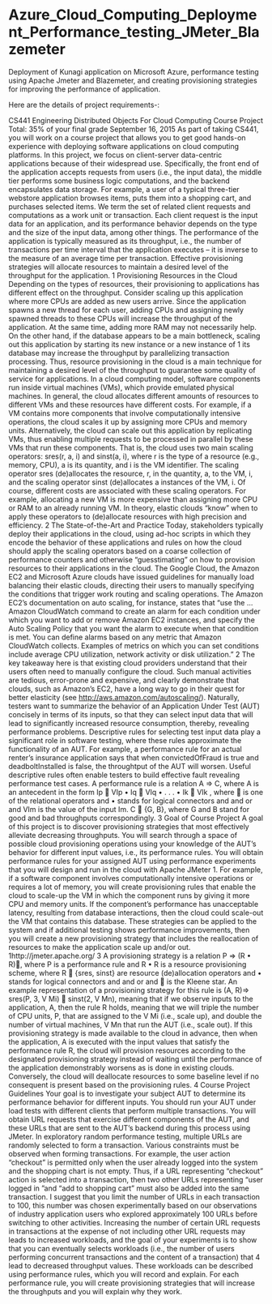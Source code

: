 # Azure_Cloud_Computing_Deployment_Performance_testing_JMeter_Blazemeter
Deployment of Kunagi application on Microsoft Azure, performance testing using Apache Jmeter and Blazemeter, and creating provisioning strategies for improving the performance of application.

Here are the details of project requirements-:

CS441 Engineering Distributed Objects For Cloud
Computing Course Project
Total: 35% of your final grade
September 16, 2015
As part of taking CS441, you will work on a course project that allows
you to get good hands-on experience with deploying software applications
on cloud computing platforms. In this project, we focus on client-server
data-centric applications because of their widespread use. Specifically, the
front end of the application accepts requests from users (i.e., the input data),
the middle tier performs some business logic computations, and the backend
encapsulates data storage. For example, a user of a typical three-tier
webstore application browses items, puts them into a shopping cart, and
purchases selected items. We term the set of related client requests and
computations as a work unit or transaction. Each client request is the input
data for an application, and its performance behavior depends on the type
and the size of the input data, among other things. The performance of
the application is typically measured as its throughput, i.e., the number of
transactions per time interval that the application executes – it is inverse
to the measure of an average time per transaction. Effective provisioning
strategies will allocate resources to maintain a desired level of the throughput
for the application.
1 Provisioning Resources in the Cloud
Depending on the types of resources, their provisioning to applications has
different effect on the throughput. Consider scaling up this application
where more CPUs are added as new users arrive. Since the application
spawns a new thread for each user, adding CPUs and assigning newly
spawned threads to these CPUs will increase the throughput of the application.
At the same time, adding more RAM may not necessarily help.
On the other hand, if the database appears to be a main bottleneck, scaling
out this application by starting its new instance or a new instance of
1
its database may increase the throughput by parallelizing transaction processing.
Thus, resource provisioning in the cloud is a main technique for
maintaining a desired level of the throughput to guarantee some quality of
service for applications.
In a cloud computing model, software components run inside virtual machines
(VMs), which provide emulated physical machines. In general, the
cloud allocates different amounts of resources to different VMs and these resources
have different costs. For example, if a VM contains more components
that involve computationally intensive operations, the cloud scales it up by
assigning more CPUs and memory units. Alternatively, the cloud can scale
out this application by replicating VMs, thus enabling multiple requests to
be processed in parallel by these VMs that run these components.
That is, the cloud uses two main scaling operators: sres(r, a, i) and
sinst(a, i), where r is the type of a resource (e.g., memory, CPU), a is its
quantity, and i is the VM identifier. The scaling operator sres (de)allocates
the resource, r, in the quantity, a, to the VM, i, and the scaling operator
sinst (de)allocates a instances of the VM, i. Of course, different costs are
associated with these scaling operators. For example, allocating a new VM
is more expensive than assigning more CPU or RAM to an already running
VM. In theory, elastic clouds “know” when to apply these operators to
(de)allocate resources with high precision and efficiency.
2 The State-of-the-Art and Practice
Today, stakeholders typically deploy their applications in the cloud, using
ad-hoc scripts in which they encode the behavior of these applications and
rules on how the cloud should apply the scaling operators based on a coarse
collection of performance counters and otherwise “guesstimating” on how to
provision resources to their applications in the cloud. The Google Cloud, the
Amazon EC2 and Microsoft Azure clouds have issued guidelines for manually
load balancing their elastic clouds, directing their users to manually
specifying the conditions that trigger work routing and scaling operations.
The Amazon EC2’s documentation on auto scaling, for instance, states that
“use the ... Amazon CloudWatch command to create an alarm for each condition
under which you want to add or remove Amazon EC2 instances, and
specify the Auto Scaling Policy that you want the alarm to execute when that
condition is met. You can define alarms based on any metric that Amazon
CloudWatch collects. Examples of metrics on which you can set conditions
include average CPU utilization, network activity or disk utilization.”
2
The key takeaway here is that existing cloud providers understand that
their users often need to manually configure the cloud. Such manual activities
are tedious, error-prone and expensive, and clearly demonstrate that
clouds, such as Amazon’s EC2, have a long way to go in their quest for
better elasticity (see http://aws.amazon.com/autoscaling/).
Naturally, testers want to summarize the behavior of an Application Under
Test (AUT) concisely in terms of its inputs, so that they can select input
data that will lead to significantly increased resource consumption, thereby,
revealing performance problems. Descriptive rules for selecting test input
data play a significant role in software testing, where these rules approximate
the functionality of an AUT. For example, a performance rule for an
actual renter’s insurance application says that when convictedOfFraud is
true and deadboltInstalled is false, the throughtput of the AUT will
worsen. Useful descriptive rules often enable testers to build effective fault
revealing performance test cases.
A performance rule is a relation A ⇒ C, where A is an antecedent in
the form Ip  VIp • Iq  VIq • . . . • Ik  VIk , where  is one of the relational
operators and • stands for logical connectors and and or and VIm is the
value of the input Im. C ∈ {G, B}, where G and B stand for good and bad
throughputs correspondingly.
3 Goal of Course Project
A goal of this project is to discover provisioning strategies that most effectively
alleviate decreasing throughputs. You will search through a space of
possible cloud provisioning operations using your knowledge of the AUT’s
behavior for different input values, i.e., its performance rules. You will
obtain performance rules for your assigned AUT using performance experiments
that you will design and run in the cloud with Apache JMeter 1. For
example, if a software component involves computationally intensive operations
or requires a lot of memory, you will create provisioning rules that
enable the cloud to scale-up the VM in which the component runs by giving
it more CPU and memory units. If the component’s performance has
unacceptable latency, resulting from database interactions, then the cloud
could scale-out the VM that contains this database. These strategies can
be applied to the system and if additional testing shows performance improvements,
then you will create a new provisioning strategy that includes
the reallocation of resources to make the application scale up and/or out.
1http://jmeter.apache.org/
3
A provisioning strategy is a relation P ⇒ (R • R)∗, where P is a performance
rule and R • R is a resource provisioning scheme, where R ∈
{sres, sinst} are resource (de)allocation operators and • stands for logical
connectors and and or and ∗ is the Kleene star.
An example representation of a provisioning strategy for this rule is
(A, R)⇒ sres(P, 3, V Mi) ∧ sinst(2, V Mn), meaning that if we observe
inputs to the application, A, then the rule R holds, meaning that we will
triple the number of CPU units, P, that are assigned to the V Mi (i.e.,
scale up), and double the number of virtual machines, V Mn that run the
AUT (i.e., scale out). If this provisioning strategy is made available to the
cloud in advance, then when the application, A is executed with the input
values that satisfy the performance rule R, the cloud will provision resources
according to the designated provisioning strategy instead of waiting until the
performance of the application demonstrably worsens as is done in existing
clouds. Conversely, the cloud will deallocate resources to some baseline level
if no consequent is present based on the provisioning rules.
4 Course Project Guidelines
Your goal is to investigate your subject AUT to determine its performance
behavior for different inputs. You should run your AUT under load tests
with different clients that perform multiple transactions. You will obtain
URL requests that exercise different components of the AUT, and these
URLs that are sent to the AUT’s backend during this process using JMeter.
In exploratory random performance testing, multiple URLs are randomly
selected to form a transaction. Various constraints must be observed when
forming transactions. For example, the user action “checkout” is permitted
only when the user already logged into the system and the shopping chart
is not empty. Thus, if a URL representing “checkout” action is selected into
a transaction, then two other URLs representing “user logged in ”and “add
to shopping cart” must also be added into the same transaction.
I suggest that you limit the number of URLs in each transaction to
100, this number was chosen experimentally based on our observations of
industry application users who explored approximately 100 URLs before
switching to other activities. Increasing the number of certain URL requests
in transactions at the expense of not including other URL requests
may leads to increased workloads, and the goal of your experiments is to
show that you can eventually selects workloads (i.e., the number of users
performing concurrent transactions and the content of a transaction) that
4
lead to decreased throughput values. These workloads can be described
using performance rules, which you will record and explain. For each performance
rule, you will create provisioning strategies that will increase the
throughputs and you will explain why they work.
